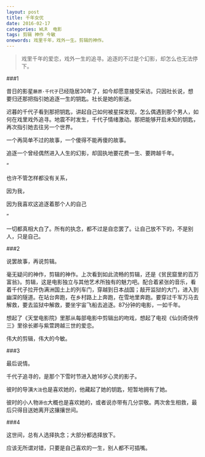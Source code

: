 ```yaml
---
layout: post
title: 千年女优
date: 2016-02-17
categories: WLR  电影
tags: 剪辑 神作 今敏
onewords: 戏里千年，戏外一生。剪辑的神作。
---
```

> 戏里千年的爱恋，戏外一生的追寻。追逐的不过是个幻影，却怎么也无法停下。

###1

昔日的影星`藤原·千代子`已经隐居30年了，如今却愿意接受采访。只因社长说，想要归还那把指引她追逐一生的钥匙。社长是她的影迷。

迟暮的千代子看到那把钥匙，讲起自己如何被星探发现，怎么偶遇到那个男人，如何在戏里戏外追寻。地震不时发生，千代子情绪激动。那把能够开启未知的钥匙，再次指引她去往另一个世界。

一个再简单不过的故事，一个傻得不能再傻的故事。

追逐一个曾经偶然进入人生的幻影，却固执地要花费一生、要跨越千年。

“

也许不管怎样都没有关系，

因为我，

因为我喜欢这追逐着那个人的自己


”

一切都真相大白了。所有的执念，都不过是自恋罢了。让自己放不下的，不是别人，只是自己。

###2

说罢故事，再说剪辑。

毫无疑问的神作，剪辑的神作。上次看到如此流畅的剪辑，还是《贫民窟里的百万富翁》。剪辑，这是电影独立与其他艺术所独有的魅力吧。配合着紧张的音乐，看着千代子拉开伪满洲国土上的列车门，穿越到日本战国；敲开监狱的大门，进入到幽深的隧道。在站台奔跑，在乡村路上上奔跑，在雪地里奔跑。要穿过千军万马去解救，要去监狱中解救，要坐宇宙飞船去追逐。87分钟的电影，一如千年。

想起了《天堂电影院》里那从每部电影中剪辑出的吻戏，想起了电视《仙剑奇侠传三》里徐长卿与紫萱跨越三世的爱恋。

伟大的剪辑，伟大的今敏。

###3

最后说情。

千代子追寻的，是那个下雪时节进入她16岁心灵的影子。

彼时的导演`大泷`也是喜欢她的，他藏起了她的钥匙，短暂地拥有了她。

彼时的小人物`源也`大概也是喜欢她的，或者说亦带有几分崇敬。两次舍生相救，最后只得目送她离开这攘攘世间。

###4

这世间，总有人选择执念；大部分都选择放下。

应该无所谓对错，只要是自己喜欢的一生，别人都不可插嘴。
